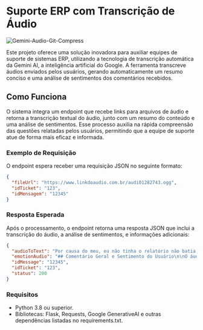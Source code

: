 # Suporte ERP com Transcrição de Áudio

![Gemini-Audio-Git-Compress](https://github.com/tgoribas/Gemini-AI-Audio/assets/37223526/15e56948-bd9a-411e-97b3-b4b7c85161e7)

Este projeto oferece uma solução inovadora para auxiliar equipes de suporte de sistemas ERP, utilizando a tecnologia de transcrição automática da Gemini AI, a inteligência artificial do Google. A ferramenta transcreve áudios enviados pelos usuários, gerando automaticamente um resumo conciso e uma análise de sentimentos dos comentários recebidos.

## Como Funciona

O sistema integra um endpoint que recebe links para arquivos de áudio e retorna a transcrição textual do áudio, junto com um resumo do conteúdo e uma análise de sentimentos. Esse processo auxilia na rápida compreensão das questões relatadas pelos usuários, permitindo que a equipe de suporte atue de forma mais eficaz e informada.

### Exemplo de Requisição

O endpoint espera receber uma requisição JSON no seguinte formato:

```json
{
  "fileUrl": "https://www.linkdoaudio.com.br/audi01282743.ogg",
  "idTicket": "123",
  "idMensagem": "12345"
}
```
### Resposta Esperada

Após o processamento, o endpoint retorna uma resposta JSON que inclui a transcrição do áudio, a análise de sentimentos, e informações adicionais:

```json
{
  "audioToText": "Por causa do meu, eu não tinha o relatório não batia com o físico, sempre eu tinha que ir lá e resolver esse negócio lá no inventário, entendeu? Então era por isso que estava acontecendo. Agora o que que eu vou fazer? Eu vou tirar um relatório inteirinho, vou conferir tudo de novo, vou arrumar tudo de novo, meu estoque, aí daqui para frente não vai ter mais como eu, é, não vou conseguir fazer mais inventário, quer dizer, o inventário não vai existir mais, entendeu? Aí acho que vai, agora vai dar certo, mas qualquer coisa eu volto a te ligar, bom? Muito obrigada, viu?",
  "emotionAudio": "## Comentário Geral e Sentimento do Usuário\n\nO áudio descreve a frustração de uma usuária com o sistema ERP, especificamente com divergências entre o relatório de estoque e o estoque físico. Ela relata ter que constantemente corrigir as informações no sistema, o que sugere um problema recorrente e trabalhoso.\n\nPara solucionar o problema, ela decidiu realizar uma revisão completa do estoque, conferindo e atualizando as informações no sistema. A expectativa é que, após essa revisão, o problema seja resolvido e ela não precise mais realizar ajustes manuais no inventário.\n\n## Sentimento\n\nO sentimento predominante no áudio é de **frustração** e **exaustão**. A usuária demonstra estar cansada de ter que lidar com esse problema recorrente no sistema. Apesar disso, também há um tom de **esperança** e **otimismo** em relação à solução que ela encontrou, acreditando que a revisão completa do estoque resolverá o problema definitivamente.",
  "idMessage": "12345",
  "idTicket": "123",
  "status": 200
}
```

### Requisitos
+ Python 3.8 ou superior.
+ Bibliotecas: Flask, Requests, Google GenerativeAI e outras dependências listadas no requirements.txt.

